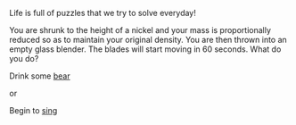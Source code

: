 Life is full of puzzles that we try to solve everyday!

You are shrunk to the height of a nickel 
and your mass is proportionally reduced 
so as to maintain your original density. 
You are then thrown into an empty glass blender. 
The blades will start moving in 60 seconds. 
What do you do?

Drink some [bear](bear/bear.md)

or

Begin to [sing](sing/sing.md)

